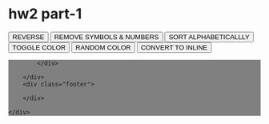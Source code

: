 # hw2 part-1

<!DOCTYPE html>
<html>

<head>
    <title>Page Title</title>

</head>

<body>
    <div class="root-container">
        <div class="header">
            <button id="reverse"> 
                REVERSE
            </button>
            <button id="remove-symbols-numbers"> 
                REMOVE SYMBOLS & NUMBERS
            </button>
            <button id="sort-alphabetically"> 
                SORT ALPHABETICALLLY
            </button>
            <button id="color"> 
                TOGGLE COLOR
            </button>
            <button id="random"> 
                RANDOM COLOR
            </button>
            <button id="convert">
                CONVERT TO INLINE
            </button>
        </div>
        <div class="main">
            <div class="startups-container">

            </div>

        </div>
        <div class="footer">

        </div>

    </div>
</body>

</html>

<style>
    .root-container {
        position: relative;
    }

    .root-container .header {
        position: relative;
    }

    .root-container .main {
        position: relative;
    }

    .root-container .footer {
        position: relative;
    }

    .startups-container {
        background-color: gray;
    }

    .red {
        background-image: red;
    }

    .blue {
        background-image: blue;
    }

    .gold {
        background-image: gold;
    }
</style>

<script>
    var colors = ['red', 'blue', 'gold'];
    var chicagoStartupsHTML = [];
    var chicagoStartups = [
        '  Interior   Define  ',
        'Classkick',
        'teaBOT  .$',
        'Pritzker Group Venture Capital',
        'Teln!yx !!',
        'ShipBob ~~$$$',
        'Hologram',
        'Tovala    ',
        '    MANOR',
        'ShuttleCloud 999987',
        'gtrot @@@@@',
        'DealsGoRound ****',
        ' Groovebug',
        'Stage$$$Bloc',
        'Shiftgig',
        'ParkWhiz'
    ];
    

    //HOMEWORK 2 PROBLEMS START
    // 1.CREATE A FUNCTION THAT REVERSES THE LIST OF STARTUPS ON CLICK OF THE REVERSE BUTTON



document.getElementById('reverse').addEventListener('click', function () {

chicagoStartups.reverse();
var list = chicagoStartups;

for (var item in list) {
//create new div and add some value
    var newDiv = document.createElement('div');
    newDiv.id = list[item]; 
    newDiv.className = "list";
    newDiv.innerHTML = list[item];
//add var elements
    document.body.appendChild(newDiv);
	
}
	
});




    // 2.CREATE A FUNCTION THAT REMOVES ALL SYMBOLS AND NUMBERS FROM COMPANY NAMES ON CLICK OF REMOVE SYMBOLS & NUMBERS BUTTON 
    //   Stage$$$Bloc => StageBloc


document.getElementById('remove-symbols-numbers').addEventListener('click', function () {


chicagoStartups = chicagoStartups.toString();
var onlyLetter = chicagoStartups.replace (/[^A-Za-z,' ']+/g, '');

var list = [onlyLetter];

for (var item in list) {
//create new div and add some value
    var newDiv = document.createElement('div');
    newDiv.id = list[item]; 
    newDiv.className = "list";
    newDiv.innerHTML = list[item];
//add var elements
    document.body.appendChild(newDiv);
	
}
	
});








    // 3.CREATE A FUNCTION THAT SORTS STARTUPS IN ALPHABETICAL ORDER ON CLICK OF THE SORT BUTTON



document.getElementById('sort-alphabetically').addEventListener('click', function () {

chicagoStartups.map(function(s) {return String.prototype.trim.apply(s); });

var list = chicagoStartups.sort();


for (var item in list) {
//create new div and add some value
    var newDiv = document.createElement('div');
    newDiv.id = list[item]; 
    newDiv.className = "list";
    newDiv.innerHTML = list[item];
//add var elements
    document.body.appendChild(newDiv);
	
}
	
});







    // 4.CREATE A FUNCTION THAT TOGGLES THE BACKGROUND COLOR UPON CLICK OF THE TOGGLE COLOR BUTTON


document.getElementById('color').addEventListener('click', function () {


document.body.style.backgroundColor='yellow';

	
	
});



    // 5.CREATE A FUNCTION THAT RANDOMLY SELECTS A COLOR CLASS AND APPLIES IT TO EACH COMPANY NAME WHEN THE COLOR BUTTON IS CLICKED




    // 6.CREATE A FUNCTION THAT DISPLAYS STARTS AS INLINE ELEMENTS ON CLICK OF CONVERT TO INLINE BUTTON

document.getElementById('convert').addEventListener('click', function () {



chicagoStartups =chicagoStartups.toString();
var list = [chicagoStartups];

for (var item in list) {
//create new div and add some value
    var newDiv = document.createElement('div');
    newDiv.id = list[item]; 
    newDiv.className = "list";
    newDiv.innerHTML = list[item];
//add var elements
    document.body.appendChild(newDiv);
	
}
	
});





    //HOMEWORK 2 PROBLEMS END

</script>


